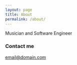 ```yaml
---
layout: page
title: About
permalink: /about/
---
```


Musician and Software Engineer

### Contact me

[email@domain.com](mailto:alexwatkinson@mail.com)
